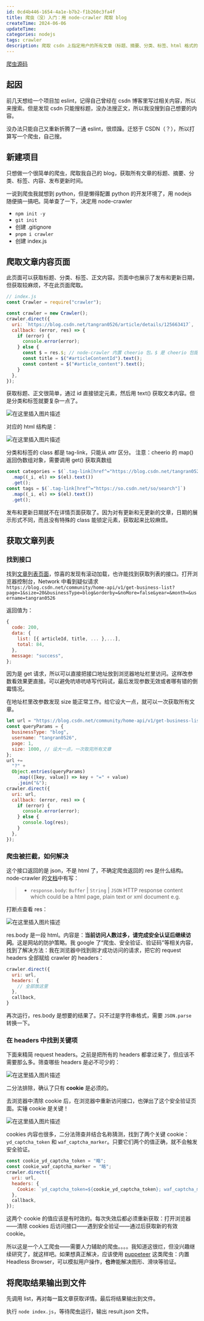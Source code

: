 ```yaml
---
id: 0cd4b446-1654-4a1e-b7b2-f1b260c3fa4f
title: 爬虫（没）入门：用 node-crawler 爬取 blog
createTime: 2024-06-06
updateTime:
categories: nodejs
tags: crawler
description: 爬取 csdn 上指定用户的所有文章（标题、摘要、分类、标签、html 格式的正文、发布更新日期），并将结果输出到文件。获取文章列表的接口会遇到网站的安全验证，爬虫无法自行处理，需要人工获取 cookie 辅助。
---
```


[爬虫源码](https://github.com/liuzx-emily/csdn-crawler)

## 起因

前几天想给一个项目加 eslint，记得自己曾经在 csdn 博客里写过相关内容，所以来搜索。但是发现 csdn 只能搜标题，没办法搜正文，所以我没搜到自己想要的内容。

没办法只能自己又重新折腾了一通 eslint，很烦躁。迁怒于 CSDN（？），所以打算写一个爬虫，自己搜。

## 新建项目

只想做一个很简单的爬虫，爬取我自己的 blog，获取所有文章的标题、摘要、分类、标签、内容、发布更新时间。

一说到爬虫我就想到 python，但是懒得配置 python 的开发环境了，用 nodejs 随便搞一搞吧。简单查了一下，决定用 node-crawler

- `npm init -y`
- `git init`
- 创建 .gitignore
- `pnpm i crawler`
- 创建 index.js

## 爬取文章内容页面

此页面可以获取标题、分类、标签、正文内容。页面中也展示了发布和更新日期，但获取较麻烦，不在此页面爬取。

```js
// index.js
const Crawler = require("crawler");

const crawler = new Crawler();
crawler.direct({
  uri: `https://blog.csdn.net/tangran0526/article/details/125663417`,
  callback: (error, res) => {
    if (error) {
      console.error(error);
    } else {
      const $ = res.$; // node-crawler 内置 cheerio 包。$ 是 cheerio 包提供的，用法和 jQuery 基本一致
      const title = $("#articleContentId").text();
      const content = $("#article_content").text();
    }
  },
});
```

获取标题、正文很简单，通过 id 直接锁定元素，然后用 text() 获取文本内容。但是分类和标签就要复杂一点了。

![在这里插入图片描述](../post-assets/7fa547c1-ec58-4d5a-9e6a-ebfa05c2c17c.png)

对应的 html 结构是：

![在这里插入图片描述](../post-assets/c43dcd0d-2296-4a36-9321-04a0f00c54df.png)

分类和标签的 class 都是 tag-link，只能从 attr 区分。
注意：cheerio 的 map() 返回伪数组对象，需要调用 get() 获取真数组

```js
const categories = $(`.tag-link[href^="https://blog.csdn.net/tangran0526"]`)
  .map((_i, el) => $(el).text())
  .get();
const tags = $(`.tag-link[href^="https://so.csdn.net/so/search"]`)
  .map((_i, el) => $(el).text())
  .get();
```

发布和更新日期就不在详情页面获取了。因为对有更新和无更新的文章，日期的展示形式不同，而且没有特殊的 class 能锁定元素，获取起来比较麻烦。

## 获取文章列表

### 找到接口

找到[文章列表页面](https://blog.csdn.net/tangran0526?type=blog)，惊喜的发现有滚动加载，也许能找到获取列表的接口。打开浏览器控制台，Network 中看到疑似请求 `https://blog.csdn.net/community/home-api/v1/get-business-list?page=1&size=20&businessType=blog&orderby=&noMore=false&year=&month=&username=tangran0526`

返回值为：

```js
{
  code: 200,
  data: {
    list: [{ articleId, title, ... },...],
    total: 84,
  },
  message: "success",
};
```

因为是 get 请求，所以可以直接把接口地址放到浏览器地址栏里访问。这样改参数看效果更直接。可以避免吭哧吭哧写代码试，最后发现参数无效或者哪有错的倒霉情况。

在地址栏里改参数发现 size 能正常工作。给它设大一点，就可以一次获取所有文章。

```js
let url = "https://blog.csdn.net/community/home-api/v1/get-business-list";
const queryParams = {
  businessType: "blog",
  username: "tangran0526",
  page: 1,
  size: 1000, // 设大一点，一次取完所有文章
};
url +=
  "?" +
  Object.entries(queryParams)
    .map(([key, value]) => key + "=" + value)
    .join("&");
crawler.direct({
  uri: url,
  callback: (error, res) => {
    if (error) {
      console.error(error);
    } else {
      console.log(res);
    }
  },
});
```

### 爬虫被拦截，如何解决

这个接口返回的是 json，不是 html 了，不确定爬虫返回的 res 是什么结构。node-crawler 的[文档](https://github.com/bda-research/node-crawler?tab=readme-ov-file#callback)中有写：

> - `response.body`: `Buffer` | `String` | `JSON` HTTP response content which could be a html page, plain text or xml document e.g.

打断点查看 res：

![在这里插入图片描述](../post-assets/d6d104f2-6540-447e-9212-ddf8890464d9.png)

res.body 是一段 html。内容是：**当前访问人数过多，请完成安全认证后继续访问**。这是网站的防护策略。我 google 了“爬虫、安全验证、验证码”等相关内容，找到了解决方法：我在浏览器中找到刚才成功访问的请求，把它的 request headers 全部赋给 crawler 的 headers：

```js
crawler.direct({
  uri: url,
  headers: {
    // 全部放这里
  },
  callback,
}
```

再次运行，res.body 是想要的结果了。只不过是字符串格式，需要 `JSON.parse` 转换一下。

### 在 headers 中找到关键项

下面来精简 request headers。之前是把所有的 headers 都拿过来了，但应该不需要那么多。筛查哪些 headers 是必不可少的：

![在这里插入图片描述](../post-assets/a73d99e8-6de6-484d-a745-011da7e10320.png)

二分法排除，确认了只有 **cookie** 是必须的。

去浏览器中清除 cookie 后，在浏览器中重新访问接口，也弹出了这个安全验证页面。实锤 cookie 是关键！

![在这里插入图片描述](../post-assets/9cd2cb9b-8ade-445c-9230-79998c276da7.png)

cookies 内容也很多，二分法筛查并结合名称猜测，找到了两个关键 cookie：`yd_captcha_token` 和 `waf_captcha_marker`。只要它们两个的值正确，就不会触发安全验证。

```js
const cookie_yd_captcha_token = "略";
const cookie_waf_captcha_marker = "略";
crawler.direct({
  uri: url,
  headers: {
    Cookie: `yd_captcha_token=${cookie_yd_captcha_token}; waf_captcha_marker=${cookie_waf_captcha_marker}`,
  },
  callback,
});
```

这两个 cookie 的值应该是有时效的。每次失效后都必须重新获取：打开浏览器——清除 cookies 后访问接口——遇到安全验证——通过后获取新的有效 cookie。

所以这是一个人工爬虫——需要人力辅助的爬虫。。。。我知道这很烂，但没兴趣继续研究了，就这样吧。如果想真正解决，应该使用 [puppeteer](https://github.com/puppeteer/puppeteer) 这类爬虫：内置 Headless Browser，可以模拟用户操作，**也许**能解决图形、滑块等验证。

## 将爬取结果输出到文件

先调用 list，再对每一篇文章获取详情。最后将结果输出到文件。

执行 `node index.js`，等待爬虫运行，输出 result.json 文件。
